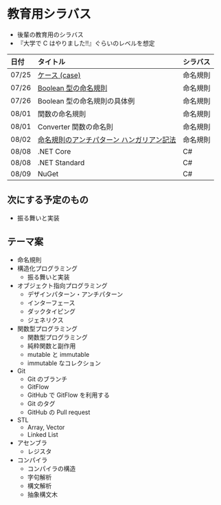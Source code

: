 # 教育用シラバス

- 後輩の教育用のシラバス
- 『大学で C はやりました!!』ぐらいのレベルを想定

| 日付  | タイトル                                                                                                   | シラバス |
| :---- | :--------------------------------------------------------------------------------------------------------- | :------- |
| 07/25 | [ケース (case)](https://mem-on.com/memos/0e446454-2723-4ab9-8d04-6399ff31a0b4)                             | 命名規則 |
| 07/26 | [Boolean 型の命名規則](https://mem-on.com/memos/d1fd3d89-0c36-42cb-86b8-01754d5a36b4)                      | 命名規則 |
| 07/26 | Boolean 型の命名規則の具体例                                                                               | 命名規則 |
| 08/01 | 関数の命名規則                                                                                             | 命名規則 |
| 08/01 | Converter 関数の命名則                                                                                     | 命名規則 |
| 08/02 | [命名規則のアンチパターン ハンガリアン記法](https://mem-on.com/memos/bfe58e8c-e1d1-466f-881a-25b448372a47) | 命名規則 |
| 08/08 | .NET Core                                                                                                  | C#       |
| 08/08 | .NET Standard                                                                                              | C#       |
| 08/09 | NuGet                                                                                                      | C#       |

## 次にする予定のもの

- 振る舞いと実装

## テーマ案

- 命名規則
- 構造化プログラミング
  - 振る舞いと実装
- オブジェクト指向プログラミング
  - デザインパターン・アンチパターン
  - インターフェース
  - ダックタイピング
  - ジェネリクス
- 関数型プログラミング
  - 関数型プログラミング
  - 純粋関数と副作用
  - mutable と immutable
  - immutable なコレクション
- Git
  - Git のブランチ
  - GitFlow
  - GitHub で GitFlow を利用する
  - Git のタグ
  - GitHub の Pull request
- STL
  - Array, Vector
  - Linked List
- アセンブラ
  - レジスタ
- コンパイラ
  - コンパイラの構造
  - 字句解析
  - 構文解析
  - 抽象構文木
